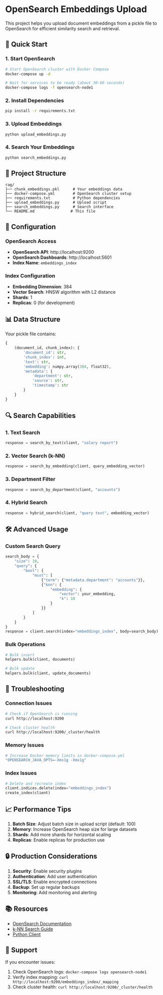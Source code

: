 # OpenSearch Embeddings Upload

This project helps you upload document embeddings from a pickle file to OpenSearch for efficient similarity search and retrieval.

## 🚀 Quick Start

### 1. Start OpenSearch

```bash
# Start OpenSearch cluster with Docker Compose
docker-compose up -d

# Wait for services to be ready (about 30-60 seconds)
docker-compose logs -f opensearch-node1
```

### 2. Install Dependencies

```bash
pip install -r requirements.txt
```

### 3. Upload Embeddings

```bash
python upload_embeddings.py
```

### 4. Search Your Embeddings

```bash
python search_embeddings.py
```

## 📁 Project Structure

```
rag/
├── chunk_embeddings.pkl      # Your embeddings data
├── docker-compose.yml        # OpenSearch cluster setup
├── requirements.txt          # Python dependencies
├── upload_embeddings.py      # Upload script
├── search_embeddings.py      # Search interface
└── README.md                # This file
```

## 🔧 Configuration

### OpenSearch Access
- **OpenSearch API**: http://localhost:9200
- **OpenSearch Dashboards**: http://localhost:5601
- **Index Name**: `embeddings_index`

### Index Configuration
- **Embedding Dimension**: 384
- **Vector Search**: HNSW algorithm with L2 distance
- **Shards**: 1
- **Replicas**: 0 (for development)

## 📊 Data Structure

Your pickle file contains:
```python
{
    (document_id, chunk_index): {
        'document_id': str,
        'chunk_index': int,
        'text': str,
        'embedding': numpy.array(384, float32),
        'metadata': {
            'department': str,
            'source': str,
            'timestamp': str
        }
    }
}
```

## 🔍 Search Capabilities

### 1. Text Search
```python
response = search_by_text(client, "salary report")
```

### 2. Vector Search (k-NN)
```python
response = search_by_embedding(client, query_embedding_vector)
```

### 3. Department Filter
```python
response = search_by_department(client, "accounts")
```

### 4. Hybrid Search
```python
response = hybrid_search(client, "query text", embedding_vector)
```

## 🛠️ Advanced Usage

### Custom Search Query
```python
search_body = {
    "size": 10,
    "query": {
        "bool": {
            "must": [
                {"term": {"metadata.department": "accounts"}},
                {"knn": {
                    "embedding": {
                        "vector": your_embedding,
                        "k": 10
                    }
                }}
            ]
        }
    }
}
response = client.search(index="embeddings_index", body=search_body)
```

### Bulk Operations
```python
# Bulk insert
helpers.bulk(client, documents)

# Bulk update
helpers.bulk(client, update_documents)
```

## 🔧 Troubleshooting

### Connection Issues
```bash
# Check if OpenSearch is running
curl http://localhost:9200

# Check cluster health
curl http://localhost:9200/_cluster/health
```

### Memory Issues
```bash
# Increase Docker memory limits in docker-compose.yml
"OPENSEARCH_JAVA_OPTS=-Xms1g -Xmx1g"
```

### Index Issues
```python
# Delete and recreate index
client.indices.delete(index="embeddings_index")
create_index(client)
```

## 📈 Performance Tips

1. **Batch Size**: Adjust batch size in upload script (default: 100)
2. **Memory**: Increase OpenSearch heap size for large datasets
3. **Shards**: Add more shards for horizontal scaling
4. **Replicas**: Enable replicas for production use

## 🔒 Production Considerations

1. **Security**: Enable security plugins
2. **Authentication**: Add user authentication
3. **SSL/TLS**: Enable encrypted connections
4. **Backup**: Set up regular backups
5. **Monitoring**: Add monitoring and alerting

## 📚 Resources

- [OpenSearch Documentation](https://opensearch.org/docs/)
- [k-NN Search Guide](https://opensearch.org/docs/latest/search-plugins/knn/)
- [Python Client](https://opensearch.org/docs/latest/clients/python/)

## 🤝 Support

If you encounter issues:
1. Check OpenSearch logs: `docker-compose logs opensearch-node1`
2. Verify index mapping: `curl http://localhost:9200/embeddings_index/_mapping`
3. Check cluster health: `curl http://localhost:9200/_cluster/health`
